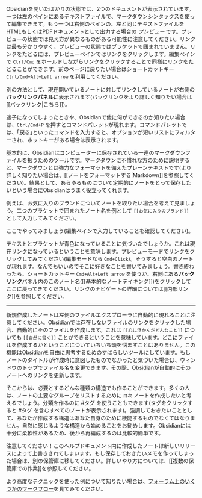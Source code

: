 Obsidianを開いたばかりの状態では、2つのドキュメントが表示されています。一つは左のペインにあるテキストファイルで、マークダウンシンタックスを使って編集できます。もう一つは右側のペインの、左と同じテキストファイルをHTMLもしくはPDFドキュメントとして出力する場合の _プレビュー_ です。プレビューの状態では見え方が異なるものがある可能性に注意してください。リンクは最も分かりやすく、プレビューの状態ではブラケットで囲まれていません。リンクをたどるには、プレビューペインではリンクをクリックします。編集ペインで `Ctrl/Cmd` をホールドしながらリンクをクリックすることで同様にリンクをたどることができます。前のページに戻りたい場合はショートカットキー `Ctrl/Cmd+Alt+Left arrow` を利用してください。

別の方法として、現在開いているノートに対してリンクしているノートが右側の**バックリンクパネル**に表示されます(バックリンクをより詳しく知りたい場合は[[バックリンク|こちら]])。

迷子になってしまったときや、Obsidianで他に何ができるのか知りたい場合は、`Ctrl/Cmd+P` を押すとコマンドパレットが現れます。コマンドパレットでは、｢戻る｣といったコマンドを入力すると、オプションが短いリストにフィルターされ、ホットキーがある場合は表示されます。

基本的に、Obsidianはコンピューターに保存されている一連のマークダウンファイルを扱うためのツールです。マークダウンに不慣れな方のために説明すると、マークダウンとは強力なフォーマットを備えたプレーンテキストです(より詳しく知りたい場合は、[[ノートをフォーマットする|Markdown]]を参照してください)。結果として、あらゆるものについて定期的にノートをとって保存したいという場合にObsidianはうまく役立ってくれます。

例えば、お気に入りのブランドについてノートを取りたい場合を考えて見ましょう。二つのブラケットで囲まれたノート名を例として `[[お気に入りのブランド]]` として入力してみてください。

ここでやってみましょう(編集ペインで入力していることを確認してください)。

テキストとブラケットが青色になっていることに気づいたでしょうか。これは現在リンクになっているということを意味します。プレビューモードでリンクをクリックしてみてください(編集モードなら `Cmd+Click`)。そうすると空白のノートが現れます。なんでもいいのでそこに好きなことを書いてみましょう。書き終わったら、ショートカットキー `Cmd+Alt+Left arrow` を使うか、右側にある**バックリンク**バネル内のこのノート名([[基本的なノートテイキング]])をクリックしてここに戻ってきてください。リンクのナビゲートの詳細については[[内部リンク]]を参照してください。

---

新規作成したノートは左側のファイルエクスプローラに自動的に現れることに注意してください。Obsidianでは存在しないファイルのリンクをクリックした場合、自動的にそのファイルを作成します。これは `[[心に浮かんだどんなこと]]` についても `[[自然に書く]]` ことができるということを意味しています。どこにファイルを作成するかということについていちいち頭を悩ますことはありません。この機能はObsidianを自由に思考するためのすばらしいツールにしています。もしノートのタイトルが作成時に意図したものでなかったと気づいた場合は、ウィンドウのトップでファイル名を変更できます。その際、Obsidianが自動的にそのノートへのリンクを更新します。

そこからは、必要とするどんな種類の構造でも作ることができます。多くの人は、ノートの主要なグループをリストするために `目次` ノートを作成したいと考えるでしょう。分類を作るのに #タグ  を使うこともできます(タグをクリックすると #タグ  を含むすべてのノートが表示されます)。強調しておきたいこととして、あなたが作成する構造はあなた自身のために機能するものでなくてはなりません。自然に感じるような構造から始めることをお勧めします。Obsidianには十分に柔軟性があるため、後から再編成するのは比較的簡単です。

注意してください！このヘルプドキュメント内に作成したノートは新しいリリースによって上書きされてしまいます。もし保存しておきたいメモを作ってしまった場合は、別の保管庫に移してください。詳しいやり方については、[[複数の保管庫での作業]]を参照してください。

より高度なテクニックを使った例について知りたい場合は、[フォーラム上のいくつかのワークフロー](https://forum.obsidian.md/t/example-workflows-in-obsidian/1093)を見てみてください。